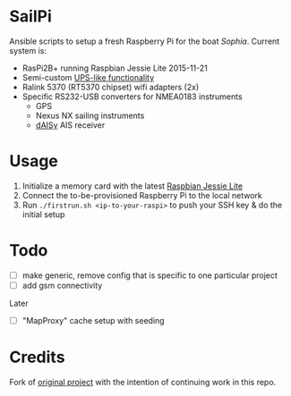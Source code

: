 SailPi
======

Ansible scripts to setup a fresh Raspberry Pi for the boat _Sophia_.
Current system is:
- RasPi2B+ running Raspbian Jessie Lite 2015-11-21 
- Semi-custom [UPS-like functionality](http://lowpowerlab.com/mightyboost/)
- Ralink 5370 (RT5370 chipset) wifi adapters (2x)
- Specific RS232-USB converters for NMEA0183 instruments 
	- GPS
	- Nexus NX sailing instruments
	- [dAISy](https://github.com/astuder/dAISy) AIS receiver

Usage
=====

1. Initialize a memory card with the latest [Raspbian Jessie Lite](https://www.raspberrypi.org/downloads/raspbian/)
1. Connect the to-be-provisioned Raspberry Pi to the local network
1. Run `./firstrun.sh <ip-to-your-raspi>` to push your SSH key & do the initial setup

Todo
====
- [ ] make generic, remove config that is specific to one particular project
- [ ] add gsm connectivity

 Later
- [ ] "MapProxy" cache setup with seeding

Credits
=======

Fork of [original project](https://github.com/hkapanen/sailpi) with the intention of continuing work in this repo.
